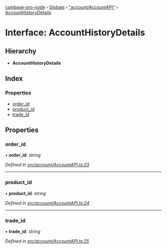 [coinbase-pro-node](../README.md) › [Globals](../globals.md) › ["account/AccountAPI"](../modules/_account_accountapi_.md) › [AccountHistoryDetails](_account_accountapi_.accounthistorydetails.md)

# Interface: AccountHistoryDetails

## Hierarchy

- **AccountHistoryDetails**

## Index

### Properties

- [order_id](_account_accountapi_.accounthistorydetails.md#order_id)
- [product_id](_account_accountapi_.accounthistorydetails.md#product_id)
- [trade_id](_account_accountapi_.accounthistorydetails.md#trade_id)

## Properties

### order_id

• **order_id**: _string_

_Defined in [src/account/AccountAPI.ts:23](https://github.com/bennyn/coinbase-pro-node/blob/1a12582/src/account/AccountAPI.ts#L23)_

---

### product_id

• **product_id**: _string_

_Defined in [src/account/AccountAPI.ts:24](https://github.com/bennyn/coinbase-pro-node/blob/1a12582/src/account/AccountAPI.ts#L24)_

---

### trade_id

• **trade_id**: _string_

_Defined in [src/account/AccountAPI.ts:25](https://github.com/bennyn/coinbase-pro-node/blob/1a12582/src/account/AccountAPI.ts#L25)_

